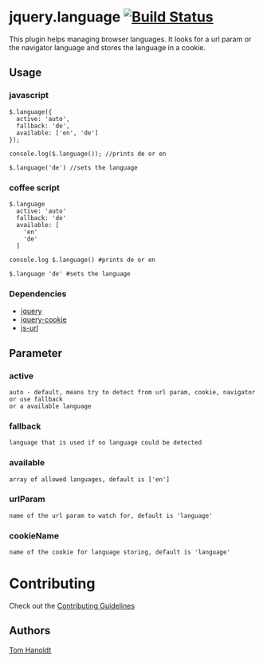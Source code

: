 # jquery.language [![Build Status](https://travis-ci.org/creative-workflow/jquery.language.svg?branch=master)](https://travis-ci.org/creative-workflow/jquery.language)

This plugin helps managing browser languages. It looks for a url param or the navigator language and stores the language in a cookie.

## Usage
### javascript
    $.language({
      active: 'auto',
      fallback: 'de',
      available: ['en', 'de']
    });

    console.log($.language()); //prints de or en

    $.language('de') //sets the language

### coffee script
    $.language
      active: 'auto'
      fallback: 'de'
      available: [
        'en'
        'de'
      ]

    console.log $.language() #prints de or en

    $.language 'de' #sets the language

### Dependencies
  * [jquery](https://jquery.com)
  * [jquery-cookie](https://github.com/carhartl/jquery-cookie)
  * [js-url](https://github.com/websanova/js-url)

## Parameter
### active
    auto - default, means try to detect from url param, cookie, navigator or use fallback
    or a available language

### fallback
    language that is used if no language could be detected

### available
    array of allowed languages, default is ['en']

### urlParam
    name of the url param to watch for, default is 'language'

### cookieName
    name of the cookie for language storing, default is 'language'

# Contributing

Check out the [Contributing Guidelines](CONTRIBUTING.md)

## Authors

[Tom Hanoldt](https://github.com/monotom)
